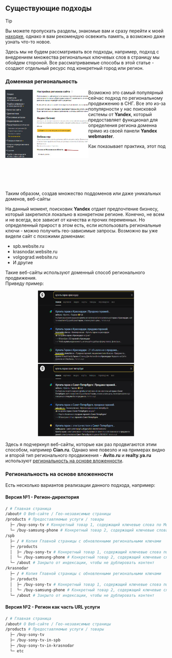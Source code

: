 ## Существующие подходы

> [!TIP]
> Вы можете пропускать разделы, знакомые вам и сразу перейти к моей [находке](#моя-находка-или-гибридный-подход), однако я вам рекомендую освежить память, а возможно даже узнать что-то новое.

Здесь мы не будем рассматривать все подходы, например, подход с внедрением множества региональных ключевых слов в страницу мы обойдем стороной. Все рассматриваемые способы в этой статье - создают отдельный ресурс под конкретный город или регион.

### Доменная региональность

<img width="259" src="./assets/webmaster-regions.png" align="left"/>

Возможно это самый популярный сейчас подход по региональному продвижению в СНГ. Все это из-за популярности у нас поисковой системы от **Yandex**, который предоставляет функционал для определения региона доменна прямо из своей панели **Yandex webmaster**.

Как показывает практика, этот под

<br/>
<br/>
<br/>
<br/>
<br/>
<br/>

Таким образом, создав множество поддоменов или даже уникальных доменов, веб-сайты

На данный момент, поисковик **Yandex** отдает предпочтение бизнесу, который закрепился локально в конкретном регионе. Конечно, не всем и не всегда, все зависит от качества и прочих переменных.
Но определенный прирост в этом есть, если использовать региональные ключи - можно получить гео-зависимые запросы.
Возможно вы уже видели сайт с похожими доменами:

- spb.website.ru
- krasnodar.website.ru
- volgograd.website.ru
- И другие

Такие веб-сайты используют доменный способ регионального продвижения. <br/>
Приведу пример:

<p align="center">
  <img width="300px" height="225px" hspace="10" src="./assets/subdomain-krasnodar.png" />
  <img width="300px" height="225px" hspace="10" src="./assets/subdomain-spb.png" />
</p>

Здесь я подчеркнул веб-сайты, которые как раз продвигаются этим способом, например **Cian.ru**. Однако мне повезло и на примерах видно и второй тип регионального продвижения - **Avito.ru** и **realty.ya.ru** используют [региональность на основе вложенности](#региональность-на-основе-вложенности).

### Региональность на основе вложенности

Есть несколько вариантов реализации данного подхода, например:

#### Версия №1 - Регион-директория

```graphql
/ # Главная страница
/about# О Веб-сайте / Гео-независимые страницы
/products # Предоставляемые услуги / товары
  ├─ /buy-sony-tv # Конкретный товар 1, содержащий ключевые слова по Москве
  └─ /buy-samsung-phone # Конкретный товар 2, содержащий ключевые слова по Москве
/spb
  ├─ / # Копия Главной страницы с обновленными региональными ключами
  ├─ /products
  │  ├─ /buy-sony-tv # Конкретный товар 1, содержащий ключевые слова по другому городу
  │  └─ /buy-samsung-phone # Конкретный товар 2, содержащий ключевые слова по другому городу
  └─ /about # Закрыто от индексации, чтобы не дублировать контент
/krasnodar
  ├─ / # Копия Главной страницы с обновленными региональными ключами
  ├─ /products
  │  ├─ /buy-sony-tv # Конкретный товар 1, содержащий ключевые слова по другому городу
  │  └─ /buy-samsung-phone # Конкретный товар 2, содержащий ключевые слова по другому городу
  └─ /about # Закрыто от индексации, чтобы не дублировать контент
```

#### Версия №2 - Регион как часть URL услуги

```graphql
/ # Главная страница
/about# О Веб-сайте / Гео-независимые страницы
/products # Предоставляемые услуги / товары
  ├─ /buy-sony-tv
  ├─ /buy-sony-tv-in-spb
  ├─ /buy-sony-tv-in-krasnodar
  └─ etc
```
